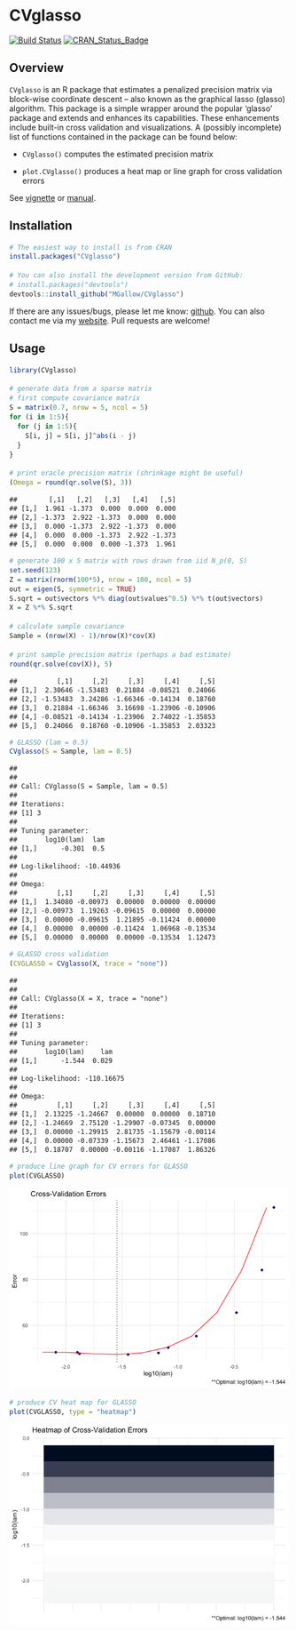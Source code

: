 CVglasso
================

[![Build
Status](https://travis-ci.org/MGallow/CVglasso.svg?branch=master)](https://travis-ci.org/MGallow/CVglasso)
[![CRAN\_Status\_Badge](http://www.r-pkg.org/badges/version/CVglasso)](https://cran.r-project.org/package=CVglasso)

## Overview

`CVglasso` is an R package that estimates a penalized precision matrix
via block-wise coordinate descent – also known as the graphical lasso
(glasso) algorithm. This package is a simple wrapper around the popular
‘glasso’ package and extends and enhances its capabilities. These
enhancements include built-in cross validation and visualizations. A
(possibly incomplete) list of functions contained in the package can be
found below:

  - `CVglasso()` computes the estimated precision matrix

  - `plot.CVglasso()` produces a heat map or line graph for cross
    validation errors

See [vignette](https://mgallow.github.io/CVglasso/) or
[manual](https://github.com/MGallow/CVglasso/blob/master/CVglasso.pdf).

## Installation

``` r
# The easiest way to install is from CRAN
install.packages("CVglasso")

# You can also install the development version from GitHub:
# install.packages("devtools")
devtools::install_github("MGallow/CVglasso")
```

If there are any issues/bugs, please let me know:
[github](https://github.com/MGallow/CVglasso/issues). You can also
contact me via my [website](https://mgallow.github.io/). Pull requests
are welcome\!

## Usage

``` r
library(CVglasso)

# generate data from a sparse matrix
# first compute covariance matrix
S = matrix(0.7, nrow = 5, ncol = 5)
for (i in 1:5){
  for (j in 1:5){
    S[i, j] = S[i, j]^abs(i - j)
  }
}

# print oracle precision matrix (shrinkage might be useful)
(Omega = round(qr.solve(S), 3))
```

    ##        [,1]   [,2]   [,3]   [,4]   [,5]
    ## [1,]  1.961 -1.373  0.000  0.000  0.000
    ## [2,] -1.373  2.922 -1.373  0.000  0.000
    ## [3,]  0.000 -1.373  2.922 -1.373  0.000
    ## [4,]  0.000  0.000 -1.373  2.922 -1.373
    ## [5,]  0.000  0.000  0.000 -1.373  1.961

``` r
# generate 100 x 5 matrix with rows drawn from iid N_p(0, S)
set.seed(123)
Z = matrix(rnorm(100*5), nrow = 100, ncol = 5)
out = eigen(S, symmetric = TRUE)
S.sqrt = out$vectors %*% diag(out$values^0.5) %*% t(out$vectors)
X = Z %*% S.sqrt

# calculate sample covariance
Sample = (nrow(X) - 1)/nrow(X)*cov(X)

# print sample precision matrix (perhaps a bad estimate)
round(qr.solve(cov(X)), 5)
```

    ##          [,1]     [,2]     [,3]     [,4]     [,5]
    ## [1,]  2.30646 -1.53483  0.21884 -0.08521  0.24066
    ## [2,] -1.53483  3.24286 -1.66346 -0.14134  0.18760
    ## [3,]  0.21884 -1.66346  3.16698 -1.23906 -0.10906
    ## [4,] -0.08521 -0.14134 -1.23906  2.74022 -1.35853
    ## [5,]  0.24066  0.18760 -0.10906 -1.35853  2.03323

``` r
# GLASSO (lam = 0.5)
CVglasso(S = Sample, lam = 0.5)
```

    ## 
    ## 
    ## Call: CVglasso(S = Sample, lam = 0.5)
    ## 
    ## Iterations:
    ## [1] 3
    ## 
    ## Tuning parameter:
    ##       log10(lam)  lam
    ## [1,]      -0.301  0.5
    ## 
    ## Log-likelihood: -10.44936
    ## 
    ## Omega:
    ##          [,1]     [,2]     [,3]     [,4]     [,5]
    ## [1,]  1.34080 -0.00973  0.00000  0.00000  0.00000
    ## [2,] -0.00973  1.19263 -0.09615  0.00000  0.00000
    ## [3,]  0.00000 -0.09615  1.21895 -0.11424  0.00000
    ## [4,]  0.00000  0.00000 -0.11424  1.06968 -0.13534
    ## [5,]  0.00000  0.00000  0.00000 -0.13534  1.12473

``` r
# GLASSO cross validation
(CVGLASSO = CVglasso(X, trace = "none"))
```

    ## 
    ## 
    ## Call: CVglasso(X = X, trace = "none")
    ## 
    ## Iterations:
    ## [1] 3
    ## 
    ## Tuning parameter:
    ##       log10(lam)    lam
    ## [1,]      -1.544  0.029
    ## 
    ## Log-likelihood: -110.16675
    ## 
    ## Omega:
    ##          [,1]     [,2]     [,3]     [,4]     [,5]
    ## [1,]  2.13225 -1.24667  0.00000  0.00000  0.18710
    ## [2,] -1.24669  2.75120 -1.29907 -0.07345  0.00000
    ## [3,]  0.00000 -1.29915  2.81735 -1.15679 -0.00114
    ## [4,]  0.00000 -0.07339 -1.15673  2.46461 -1.17086
    ## [5,]  0.18707  0.00000 -0.00116 -1.17087  1.86326

``` r
# produce line graph for CV errors for GLASSO
plot(CVGLASSO)
```

![](README_files/figure-gfm/unnamed-chunk-2-1.png)<!-- -->

``` r
# produce CV heat map for GLASSO
plot(CVGLASSO, type = "heatmap")
```

![](README_files/figure-gfm/unnamed-chunk-2-2.png)<!-- -->
